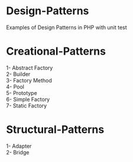 # Design-Patterns

Examples of Design Patterns in PHP with unit test

# Creational-Patterns

1- Abstract Factory <br>
2- Builder <br>
3- Factory Method <br>
4- Pool <br>
5- Prototype <br>
6- Simple Factory <br>
7- Static Factory <br>

# Structural-Patterns

1- Adapter <br>
2- Bridge <br>
